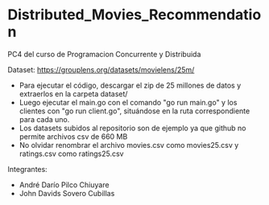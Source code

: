 # Distributed_Movies_Recommendation
PC4 del curso de Programacion Concurrente y Distribuida

Dataset: https://grouplens.org/datasets/movielens/25m/

- Para ejecutar el código, descargar el zip de 25 millones de datos y extraerlos en la carpeta dataset/
- Luego ejecutar el main.go con el comando "go run main.go" y los clientes con "go run client.go", situándose en la ruta correspondiente para cada uno.
- Los datasets subidos al repositorio son de ejemplo ya que github no permite archivos csv de 660 MB
- No olvidar renombrar el archivo movies.csv como movies25.csv y ratings.csv como ratings25.csv

Integrantes:
- André Darío Pilco Chiuyare
- John Davids Sovero Cubillas
